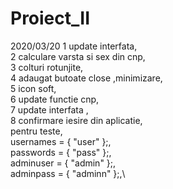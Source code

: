 # Proiect_II
2020/03/20
1 update interfata,\
2 calculare varsta si sex din cnp,\
3 colturi rotunjite,\
4 adaugat butoate close ,minimizare,\
5 icon soft,\
6 update functie cnp,\
7 update interfata ,\
8 confirmare iesire din aplicatie,\
pentru teste,\
usernames = { "user" };,\
passwords = { "pass" };,\
adminuser = { "admin" };,\
adminpass = { "adminn" };,\
